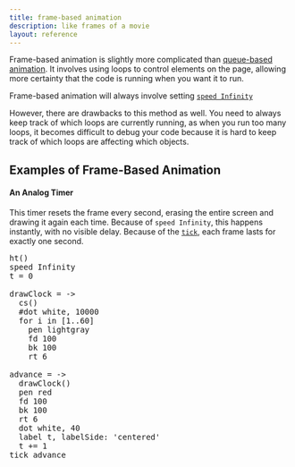 ```yaml
---
title: frame-based animation
description: like frames of a movie
layout: reference
---
```


Frame-based animation is slightly more complicated than [queue-based animation](qanimation.html). It involves using loops to control elements on the page, allowing more certainty that the code is running when you want it to run. 

Frame-based animation will always involve setting [`speed Infinity`](speed.html)

However, there are drawbacks to this method as well. You need to always keep track of which loops are currently running, as when you run too many loops, it becomes difficult to debug your code because it is hard to keep track of which loops are affecting which objects. 

## Examples of Frame-Based Animation

#### An Analog Timer

This timer resets the frame every second, erasing the entire screen and drawing it again each time. Because of `speed Infinity`, this happens instantly, with no visible delay. Because of the [`tick`](tick.html), each frame lasts for exactly one second. 

<pre class="examp">
ht()
speed Infinity
t = 0

drawClock = ->
  cs()
  #dot white, 10000
  for i in [1..60]
    pen lightgray
    fd 100
    bk 100
    rt 6

advance = ->
  drawClock()
  pen red
  fd 100
  bk 100
  rt 6
  dot white, 40
  label t, labelSide: 'centered'
  t += 1
tick advance
</pre>

<script type="figure" height=220px width=220px>
ht()
speed Infinity
t = 0

drawClock = ->
  cs()
  dot white, 10000
  for i in [1..60]
    pen lightgray
    fd 100
    bk 100
    rt 6

advance = ->
  drawClock()
  pen red
  fd 100
  bk 100
  rt 6
  dot white, 40
  label t, labelSide: 'centered'
  t += 1
tick advance
</script>
